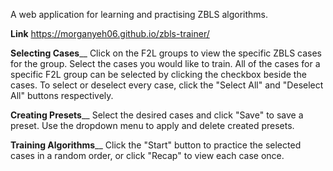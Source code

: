 A web application for learning and practising ZBLS algorithms.

**Link** 
https://morganyeh06.github.io/zbls-trainer/

**Selecting Cases**__
Click on the F2L groups to view the specific ZBLS cases for the group. Select the cases you would like to train.
All of the cases for a specific F2L group can be selected by clicking the checkbox beside the cases. 
To select or deselect every case, click the "Select All" and "Deselect All" buttons respectively.

**Creating Presets**__
Select the desired cases and click "Save" to save a preset. Use the dropdown menu to apply and delete created presets.

**Training Algorithms**__
Click the "Start" button to practice the selected cases in a random order, or click "Recap" to view each case once.


